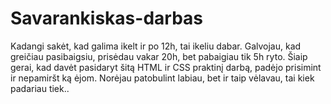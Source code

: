 # Savarankiskas-darbas
Kadangi sakėt, kad galima ikelt ir po 12h, tai ikeliu dabar. Galvojau, kad greičiau pasibaigsiu, prisėdau vakar 20h, bet pabaigiau tik 5h ryto.
Šiaip gerai, kad davėt pasidaryt šitą HTML ir CSS praktinį darbą, padėjo prisimint ir nepamiršt ką ėjom.
Norėjau patobulint labiau, bet ir taip vėlavau, tai kiek padariau tiek..
